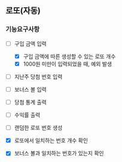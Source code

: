 ## 로또(자동)

### 기능요구사항

- [ ] 구입 금액 입력
  - [x] 구입 금액에 따른 생성할 수 있는 로또 개수
  - [x] 1000원 미만이 입력되었을 때, 예외 발생
- [ ] 지난주 당첨 번호 입력
- [ ] 보너스 볼 입력
- [ ] 당첨 통계 출력
- [ ] 수익률 출력
- [ ] 랜덤한 로또 번호 생성
- [x] 로또에서 일치하는 번호 개수 확인
- [x] 보너스 볼과 일치하는 번호가 있는지 확인
 

